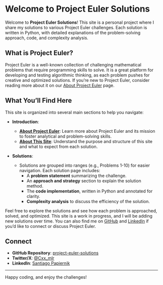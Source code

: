 # Welcome to Project Euler Solutions

Welcome to **Project Euler Solutions**! This site is a personal project where I share my solutions to various Project Euler challenges. Each solution is written in Python, with detailed explanations of the problem-solving approach, code, and complexity analysis.

## What is Project Euler?

Project Euler is a well-known collection of challenging mathematical problems that require programming skills to solve. It is a great platform for developing and testing algorithmic thinking, as each problem pushes for creative and optimized solutions. If you’re new to Project Euler, consider reading more about it on our [About Project Euler](about_project_euler.md) page.

## What You’ll Find Here

This site is organized into several main sections to help you navigate:

- **Introduction**:
  - **[About Project Euler](about_project_euler.md)**: Learn more about Project Euler and its mission to foster analytical and problem-solving skills.
  - **[About This Site](about_this_site.md)**: Understand the purpose and structure of this site and what to expect from each solution.

- **Solutions**:
  - Solutions are grouped into ranges (e.g., Problems 1-10) for easier navigation. Each solution page includes:
    - A **problem statement** summarizing the challenge.
    - An **approach and strategy** section to explain the solution method.
    - The **code implementation**, written in Python and annotated for clarity.
    - **Complexity analysis** to discuss the efficiency of the solution.

Feel free to explore the solutions and see how each problem is approached, solved, and optimized. This site is a work in progress, and I will be adding new solutions over time. You can also find me on [GitHub](https://github.com/Cxx-mlr) and [LinkedIn](https://www.linkedin.com/in/santiago-papiernik-7502342b2/) if you’d like to connect or discuss Project Euler.

## Connect

- **GitHub Repository**: [project-euler-solutions](https://github.com/Cxx-mlr/project-euler-solutions)
- **Twitter/X**: [@Cxx_mlr](https://x.com/Cxx_mlr)
- **LinkedIn**: [Santiago Papiernik](https://www.linkedin.com/in/santiago-papiernik-7502342b2/)

---

Happy coding, and enjoy the challenges!